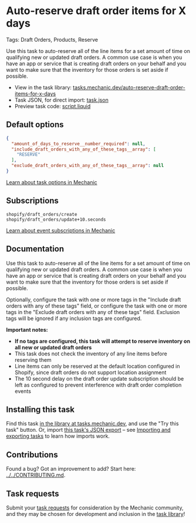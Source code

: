 # Auto-reserve draft order items for X days

Tags: Draft Orders, Products, Reserve

Use this task to auto-reserve all of the line items for a set amount of time on qualifying new or updated draft orders. A common use case is when you have an app or service that is creating draft orders on your behalf and you want to make sure that the inventory for those orders is set aside if possible.

* View in the task library: [tasks.mechanic.dev/auto-reserve-draft-order-items-for-x-days](https://tasks.mechanic.dev/auto-reserve-draft-order-items-for-x-days)
* Task JSON, for direct import: [task.json](../../tasks/auto-reserve-draft-order-items-for-x-days.json)
* Preview task code: [script.liquid](./script.liquid)

## Default options

```json
{
  "amount_of_days_to_reserve__number_required": null,
  "include_draft_orders_with_any_of_these_tags__array": [
    "RESERVE"
  ],
  "exclude_draft_orders_with_any_of_these_tags__array": null
}
```

[Learn about task options in Mechanic](https://learn.mechanic.dev/core/tasks/options)

## Subscriptions

```liquid
shopify/draft_orders/create
shopify/draft_orders/update+10.seconds
```

[Learn about event subscriptions in Mechanic](https://learn.mechanic.dev/core/tasks/subscriptions)

## Documentation

Use this task to auto-reserve all of the line items for a set amount of time on qualifying new or updated draft orders. A common use case is when you have an app or service that is creating draft orders on your behalf and you want to make sure that the inventory for those orders is set aside if possible.

Optionally, configure the task with one or more tags in the "Include draft orders with any of these tags" field, or configure the task with one or more tags in the "Exclude draft orders with any of these tags" field. Exclusion tags will be ignored if any inclusion tags are configured.

**Important notes:**

- **If no tags are configured, this task will attempt to reserve inventory on all new or updated draft orders**
- This task does not check the inventory of any line items before reserving them
- Line items can only be reserved at the default location configured in Shopify, since draft orders do not support location assignment
- The 10 second delay on the draft order update subscription should be left as configured to prevent interference with draft order completion events

## Installing this task

Find this task [in the library at tasks.mechanic.dev](https://tasks.mechanic.dev/auto-reserve-draft-order-items-for-x-days), and use the "Try this task" button. Or, import [this task's JSON export](../../tasks/auto-reserve-draft-order-items-for-x-days.json) – see [Importing and exporting tasks](https://learn.mechanic.dev/core/tasks/import-and-export) to learn how imports work.

## Contributions

Found a bug? Got an improvement to add? Start here: [../../CONTRIBUTING.md](../../CONTRIBUTING.md).

## Task requests

Submit your [task requests](https://mechanic.canny.io/task-requests) for consideration by the Mechanic community, and they may be chosen for development and inclusion in the [task library](https://tasks.mechanic.dev/)!
